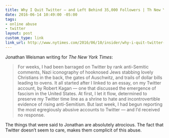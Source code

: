 ```yaml
---
title: Why I Quit Twitter — and Left Behind 35,000 Followers | Th New York Times
date: 2016-06-14 10:49:00 -05:00
tags:
- online abuse
- twitter
layout: post
custom_type: link
link_url: http://www.nytimes.com/2016/06/10/insider/why-i-quit-twitter-and-left-behind-35000-followers.html
---
```


Jonathan Weisman writing for *The New York Times*:

> For weeks, I had been barraged on Twitter by rank anti-Semitic comments, Nazi iconography of hooknosed Jews stabbing lovely Christians in the back, the gates of Auschwitz, and trails of dollar bills leading to ovens. It all started after I linked to an essay, on my Twitter account, by Robert Kagan — one that discussed the emergence of fascism in the United States. At first, I let it flow, determined to preserve my Twitter time line as a shrine to hate and incontrovertible evidence of rising anti-Semitism. But last week, I had begun reporting the most egregiously abusive accounts to Twitter — and I’d received no response.

The things that were said to Jonathan are absolutely atrocious. The fact that Twitter doesn’t seem to care, makes them complicit of this abuse.
